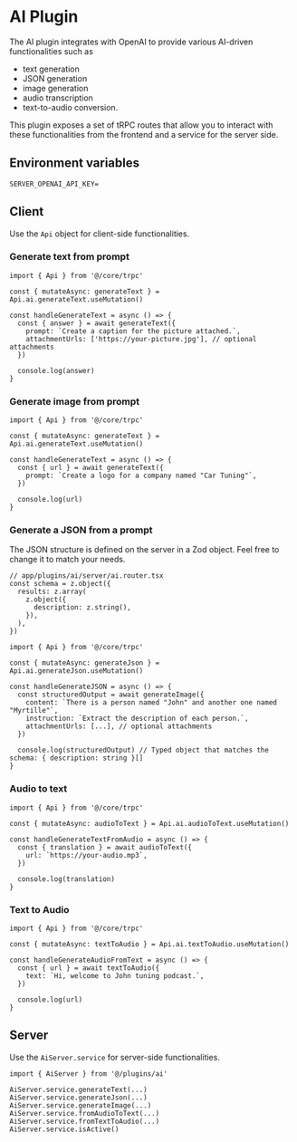 # AI Plugin

The AI plugin integrates with OpenAI to provide various AI-driven functionalities such as

- text generation
- JSON generation
- image generation
- audio transcription
- text-to-audio conversion.

This plugin exposes a set of tRPC routes that allow you to interact with these functionalities from the frontend and a service for the server side.

## Environment variables

```.env
SERVER_OPENAI_API_KEY=
```

## Client

Use the `Api` object for client-side functionalities.

### Generate text from prompt

```tsx
import { Api } from '@/core/trpc'

const { mutateAsync: generateText } = Api.ai.generateText.useMutation()

const handleGenerateText = async () => {
  const { answer } = await generateText({
    prompt: `Create a caption for the picture attached.`,
    attachmentUrls: ['https://your-picture.jpg'], // optional attachments
  })

  console.log(answer)
}
```

### Generate image from prompt

```tsx
import { Api } from '@/core/trpc'

const { mutateAsync: generateText } = Api.ai.generateText.useMutation()

const handleGenerateText = async () => {
  const { url } = await generateText({
    prompt: `Create a logo for a company named "Car Tuning"`,
  })

  console.log(url)
}
```

### Generate a JSON from a prompt

The JSON structure is defined on the server in a Zod object. Feel free to change it to match your needs.

```tsx
// app/plugins/ai/server/ai.router.tsx
const schema = z.object({
  results: z.array(
    z.object({
      description: z.string(),
    }),
  ),
})
```

```tsx
import { Api } from '@/core/trpc'

const { mutateAsync: generateJson } = Api.ai.generateJson.useMutation()

const handleGenerateJSON = async () => {
  const structuredOutput = await generateImage({
    content: `There is a person named "John" and another one named "Myrtille"`,
    instruction: `Extract the description of each person.`,
    attachmentUrls: [...], // optional attachments
  })

  console.log(structuredOutput) // Typed object that matches the schema: { description: string }[]
}
```

### Audio to text

```tsx
import { Api } from '@/core/trpc'

const { mutateAsync: audioToText } = Api.ai.audioToText.useMutation()

const handleGenerateTextFromAudio = async () => {
  const { translation } = await audioToText({
    url: `https://your-audio.mp3`,
  })

  console.log(translation)
}
```

### Text to Audio

```tsx
import { Api } from '@/core/trpc'

const { mutateAsync: textToAudio } = Api.ai.textToAudio.useMutation()

const handleGenerateAudioFromText = async () => {
  const { url } = await textToAudio({
    text: `Hi, welcome to John tuning podcast.`,
  })

  console.log(url)
}
```

## Server

Use the `AiServer.service` for server-side functionalities.

```tsx
import { AiServer } from '@/plugins/ai'

AiServer.service.generateText(...)
AiServer.service.generateJson(...)
AiServer.service.generateImage(...)
AiServer.service.fromAudioToText(...)
AiServer.service.fromTextToAudio(...)
AiServer.service.isActive()
```
